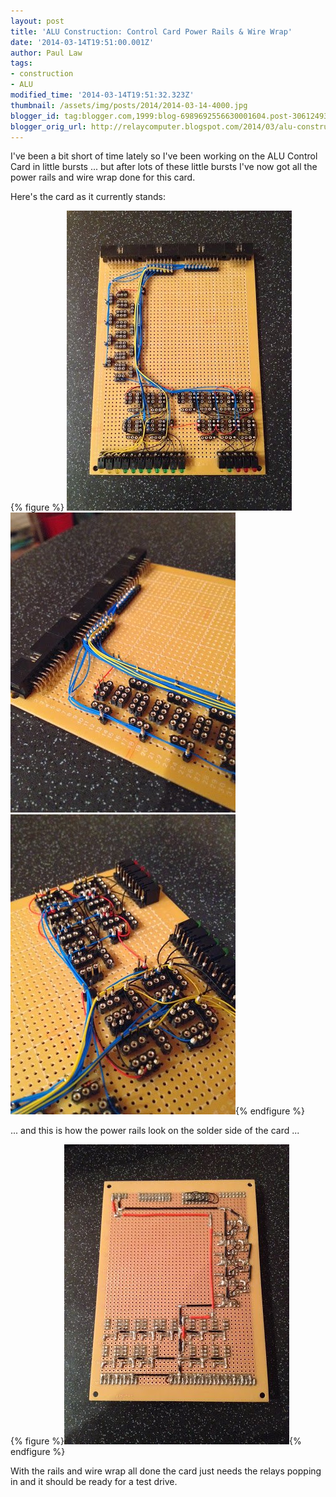 ```yaml
---
layout: post
title: 'ALU Construction: Control Card Power Rails & Wire Wrap'
date: '2014-03-14T19:51:00.001Z'
author: Paul Law
tags:
- construction
- ALU
modified_time: '2014-03-14T19:51:32.323Z'
thumbnail: /assets/img/posts/2014/2014-03-14-4000.jpg
blogger_id: tag:blogger.com,1999:blog-6989692556630001604.post-3061249362112276422
blogger_orig_url: http://relaycomputer.blogspot.com/2014/03/alu-construction-control-card-power.html
---
```


I've been a bit short of time lately so I've been working on the ALU Control 
Card in little bursts ... but after lots of these little bursts I've now got 
all the power rails and wire wrap done for this card.

Here's the 
card as it currently stands:

{% figure %}
![ALU Control Card](/assets/img/posts/2014/2014-03-14-0000.jpg)
![ALU Control Card (close up top half)](/assets/img/posts/2014/2014-03-14-0001.jpg)
![ALU Control Card (close up bottom half)](/assets/img/posts/2014/2014-03-14-0002.jpg){% endfigure %}

... and this is how the power rails look on the solder side of the 
card ...

{% figure %}![ALU Control Card (solder side)](/assets/img/posts/2014/2014-03-14-0003.jpg){% endfigure %}

With the 
rails and wire wrap all done the card just needs the relays popping in and it 
should be ready for a test drive. 
